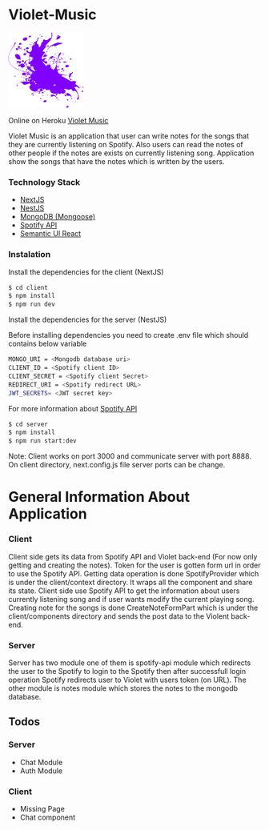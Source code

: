 # Violet-Music 
<img src="client/public/images/logo2.png" alt="violet-logo" title="Violet App Logo" width="150" height="150" />

Online on Heroku [Violet Music](https://violet-music.herokuapp.com/)

Violet Music is an application that user can write notes for the songs that they are currently listening on Spotify. Also users can read the notes of other people if the notes are exists on currently listening song. Application show the songs that have the notes which is written by the users.

### Technology Stack
- [NextJS](https://nextjs.org/)  
- [NestJS](https://nestjs.com/) 
- [MongoDB (Mongoose)](https://mongoosejs.com/docs/guide.html)
- [Spotify API](https://developer.spotify.com/documentation/general/guides/)
- [Semantic UI React](https://react.semantic-ui.com/)

### Instalation

Install the dependencies for the client (NextJS)

```sh
$ cd client
$ npm install
$ npm run dev
```
Install the dependencies for the server (NestJS)

Before installing dependencies you need to create .env file which should contains below variable

```sh
MONGO_URI = <Mongodb database uri>
CLIENT_ID = <Spotify client ID>
CLIENT_SECRET = <Spotify client Secret>
REDIRECT_URI = <Spotify redirect URL>
JWT_SECRETS= <JWT secret key>
```
For more information about [Spotify API](https://developer.spotify.com/documentation/general/guides/app-settings/) 

```sh
$ cd server
$ npm install
$ npm run start:dev
```

Note: Client works on port 3000 and communicate server with port 8888. On client directory, next.config.js file server ports can be change.

# General Information About Application

### Client

Client side gets its data from Spotify API and Violet back-end (For now only getting and creating the notes). Token for the user is gotten form url in order to use the Spotify API. Getting data operation is done SpotifyProvider which is under the client/context directory. It wraps all the component and share its state. Client side use Spotify API to get the information about users currently listening song and if user wants modify the current playing song. Creating note for the songs is done CreateNoteFormPart which is under the client/components directory and sends the post data to the Violent back-end.

### Server

Server has two module one of them is spotify-api module which redirects the user to the Spotify to login to the Spotify then after successfull login operation Spotify redirects user to Violet with users token (on URL). The other module is notes module which stores the notes to the mongodb database.

## Todos

### Server
- Chat Module
- Auth Module

### Client
- Missing Page
- Chat component





